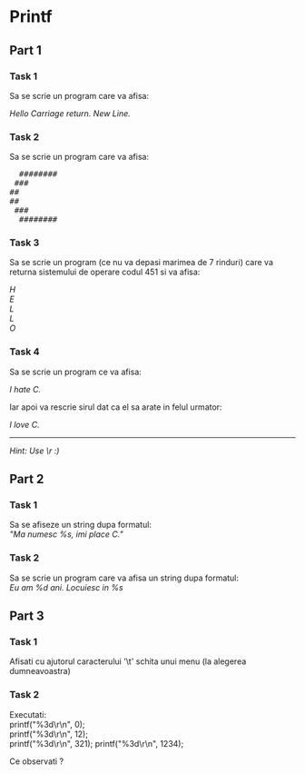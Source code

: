 # Printf

## Part 1

### Task 1
Sa se scrie un program care va afisa:

*Hello*
*Carriage return. New Line.*

### Task 2
Sa se scrie un program care va afisa:
<pre>
  ########  
 ###  
##  
##  
 ###    
  ########
</pre>

### Task 3
Sa se scrie un program (ce nu va depasi marimea de 7 rinduri) care va returna sistemului de operare codul 451 si va afisa:

*H*  
*E*  
*L*  
*L*  
*O*  

### Task 4
Sa se scrie un program ce va afisa:

*I hate C.*

Iar apoi va rescrie sirul dat ca el sa arate in felul urmator:

*I love C.*

----------------
*Hint: Use \r :)*


## Part 2

### Task 1
Sa se afiseze un string dupa formatul:  
*"Ma numesc %s, imi place C."*

### Task 2
Sa se scrie un program care va afisa un string dupa formatul:  
*Eu am %d ani. Locuiesc in %s*

## Part 3

### Task 1
Afisati cu ajutorul caracterului '\t' schita unui menu (la alegerea dumneavoastra)

### Task 2
Executati:  
printf("%3d\r\n", 0);  
printf("%3d\r\n", 12);  
printf("%3d\r\n", 321);
printf("%3d\r\n", 1234);  

Ce observati ?

